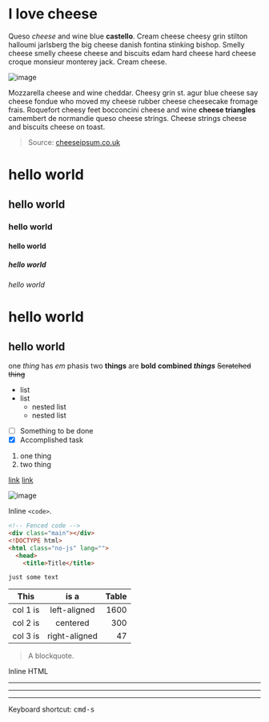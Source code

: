 
<!-- 1. Example ------------------------------- -->

# I love cheese

Queso _cheese_ and wine blue __castello__. Cream cheese cheesy grin stilton halloumi jarlsberg the big cheese danish fontina stinking bishop. Smelly cheese smelly cheese cheese and biscuits edam hard cheese hard cheese croque monsieur monterey jack. Cream cheese.

![image](http://lorempixel.com/800/200/)

Mozzarella cheese and wine cheddar. Cheesy grin st. agur blue cheese say cheese fondue who moved my cheese rubber cheese cheesecake fromage frais. Roquefort cheesy feet bocconcini cheese and wine __cheese triangles__ camembert de normandie queso cheese strings. Cheese strings cheese and biscuits cheese on toast.

> Source: [cheeseipsum.co.uk](http://www.cheeseipsum.co.uk)


<!-- 2. Tests ------------------------------- -->

# hello world
## hello world
### hello world
#### hello world
##### hello world
###### hello world

hello world
===========

hello world
-----------

one _thing_ has *em* phasis
two __things__ are **bold**
**combined _things_**
~~Scratched thing~~

* list
* list
  - nested list
  - nested list

- [ ] Something to be done
- [x] Accomplished task

1. one thing
2. two thing

[link](http://atom.io)
[link](http://atom.io "with title")

![image](http://lorempixel.com/800/200/)

Inline `<code>`.

```html
<!-- Fenced code -->
<div class="main"></div>
<!DOCTYPE html>
<html class="no-js" lang="">
  <head>
    <title>Title</title>
```

```text
just some text
```


| This     |     is a      | Table |
| -------- | :-----------: | ----: |
| col 1 is | left-aligned  |  1600 |
| col 2 is |   centered    |   300 |
| col 3 is | right-aligned |    47 |


> A blockquote.

<p>Inline <span>HTML</span></p>

---
***
___

Keyboard shortcut: <kbd>cmd-s</kbd>
